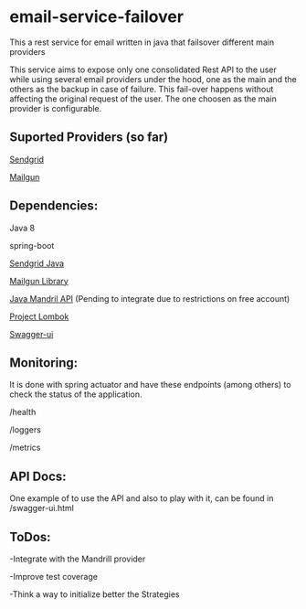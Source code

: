 # email-service-failover
This a rest service for email written in java that failsover different main providers

This service aims to expose only one consolidated Rest API to the user while using several email providers under the hood, one as the main and the others as the backup in case of failure. This fail-over happens without affecting the original request of the user. The one choosen as the main provider is configurable.

## Suported Providers (so far)

[Sendgrid](https://sendgrid.com/docs/index.html)

[Mailgun](https://documentation.mailgun.com/quickstart.html)


## Dependencies:

Java 8

spring-boot

[Sendgrid Java](https://github.com/sendgrid/sendgrid-java)

[Mailgun Library](https://github.com/sargue/mailgun)

[Java Mandril API](https://github.com/rschreijer/lutung) (Pending to integrate due to restrictions on free account)

[Project Lombok](https://projectlombok.org/)

[Swagger-ui](http://swagger.io/swagger-ui/)


## Monitoring:

It is done with spring actuator and have these endpoints (among others) to check the status of the application.

/health

/loggers

/metrics


## API Docs:

One example of to use the API and also to play with it, can be found in 
/swagger-ui.html

## ToDos:

-Integrate with the Mandrill provider

-Improve test coverage

-Think a way to initialize better the Strategies
